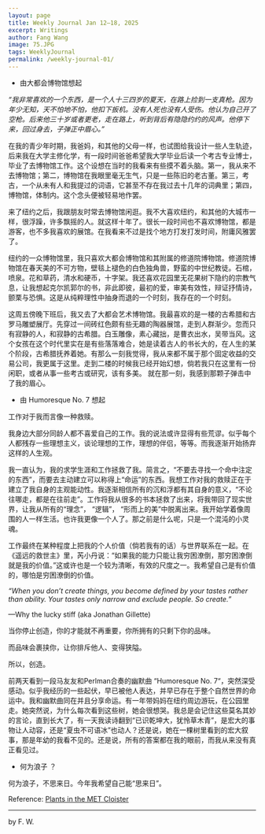 ```yaml
---
layout: page
title: Weekly Journal Jan 12–18, 2025
excerpt: Writings
author: Fang Wang
image: 75.JPG
tags: WeeklyJournal
permalink: /weekly-journal-01/
---
```


- 由大都会博物馆想起

*“我非常喜欢的一个东西，是一个人十三四岁的夏天，在路上捡到一支真枪。因为年少无知，天不怕地不怕，他扣下扳机。没有人死也没有人受伤。他认为自己开了空枪。后来他三十岁或者更老，走在路上，听到背后有隐隐约约的风声。他停下来，回过身去，子弹正中眉心。”*

在我的青少年时期，我爸妈，和其他的父母一样，也试图给我设计一些人生轨迹，后来我在大学主修化学，有一段时间爸爸希望我大学毕业后读一个考古专业博士，毕业了去博物馆工作。这个设想在当时的我看来有些摸不着头脑。第一，我从来不去博物馆；第二，博物馆在我眼里毫无生气，只是一些陈旧的老古董。第三，考古，一个从未有人和我提过的词语，它甚至不存在我过去十几年的词典里；第四，博物馆，体制内。这个念头便被轻易地作罢。

来了纽约之后，我跟朋友时常去博物馆闲逛。我不大喜欢纽约，和其他的大城市一样，很浮躁，许多飘摇的人。就这样十年了。很长一段时间也不喜欢博物馆，都是游客，也不多我喜欢的展馆。在我看来不过是找个地方打发打发时间，附庸风雅罢了。

纽约的一众博物馆里，我只喜欢大都会博物馆和其附属的修道院博物馆。修道院博物馆在春天美的不可方物，壁毯上褪色的白色独角兽，野蛮的中世纪教徒。石棺，喷泉。花和草药，清水和硬币，十字架。我还喜欢花园里无花果树下隐约的宗教气息，让我想起克尔凯郭尔的书，非此即彼，最初的爱，审美有效性，辩证抒情诗，颤栗与恐惧。这是从纯粹理性中抽身而退的一个时刻，我存在的一个时刻。

这周五傍晚下班后，我又去了大都会艺术博物馆。我最喜欢的是一楼的古希腊和古罗马雕塑展厅。先穿过一间砖红色颇有些无趣的陶器展馆，走到人群渐少。忽而只有寂静的人，和寂静的古希腊。白玉雕像，素心藏拙，是曹衣出水，吴带当风。这个女孩在这个时代里实在是有些落落难合，她是读着古人的书长大的，在人生的某个阶段，古希腊抚养着她。有那么一刻我觉得，我从来都不属于那个固定收益的交易公司，我更属于这里。走到二楼的时候我已经开始幻想，倘若我只在这里有一份闲职，或者从事一些考古或研究，该有多美。 就在那一刻，我感到那颗子弹击中了我的眉心。



- 由 Humoresque No. 7 想起

工作对于我而言像一种救赎。

我身边大部分同龄人都不喜爱自己的工作。我的说法或许显得有些荒谬。似乎每个人都残存一些理想主义，谈论理想的工作，理想的伴侣，等等。而我逐渐开始扬弃这样的人生观。

我一直认为，我的求学生涯和工作拯救了我。简言之，“不要去寻找一个命中注定的东西”，而要去主动建立可以称得上“命运”的东西。我想工作对我的救赎正在于建立了我自身的主观能动性。我逐渐相信所有的沉和浮都有其自身的意义，“不论往哪走，都是在往前走”。工作将我从很多的书本拯救了出来，将我带回了现实世界，让我从所有的“理念”， “逻辑”， “形而上的美”中脱离出来。我开始学着像周围的人一样生活。也许我更像一个人了。那之前是什么呢，只是一个混沌的小灵魂。

工作最终在某种程度上把我的个人价值（倘若我有的话）与世界联系在一起。在《遥远的救世主》里，芮小丹说：“如果我的能力只能让我穷困潦倒，那穷困潦倒就是我的价值。”这或许也是一个较为清晰，有效的尺度之一。我希望自己是有价值的，哪怕是穷困潦倒的价值。



*“When you don’t create things, you become defined by your tastes rather than ability. Your tastes only narrow and exclude people. So create.”*

—Why the lucky stiff (aka Jonathan Gillette)

当你停止创造，你的才能就不再重要，你所拥有的只剩下你的品味。

而品味会裹挟你，让你排斥他人、变得狭隘。

所以，创造。

前两天看到一段马友友和Perlman合奏的幽默曲 “Humoresque No. 7“，突然深受感动。似乎我经历的一些起伏，早已被他人表达，并早已存在于整个自然世界的命运中。我和幽默曲同在并且分享命运。有一年带妈妈在纽约周边游玩，在公园里走。她突然说，为什么每次看到这些树，她会很想哭。我总是会记住这些莫名其妙的言论，直到长大了，有一天我读诗翻到“已识乾坤大，犹怜草木青”，是宏大的事物让人动容，还是“夏虫不可语冰”也动人？还是说，她在一棵树里看到的宏大叙事，那是年幼的我看不见的。还是说，所有的答案都在我的眼前，而我从来没有真正看见过。



- 何为浪子 ？

何为浪子，不思来日。今年我希望自己能“思来日”。



Reference: [Plants in the MET Cloister](https://www.metmuseum.org/about-the-met/collection-areas/medieval-art-and-the-cloisters/met-cloisters-gardens)

****

 by F. W. 
